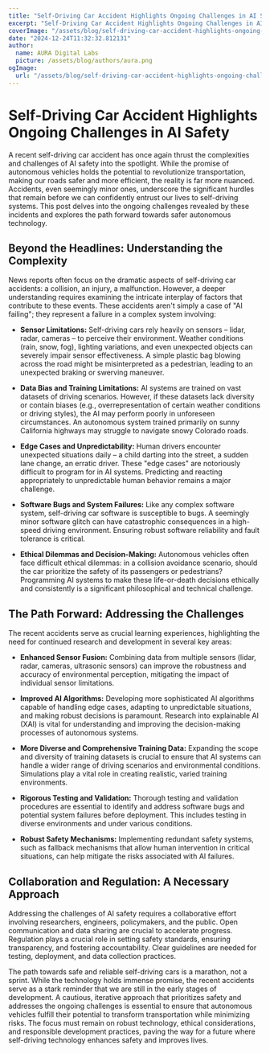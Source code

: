```yaml
---
title: "Self-Driving Car Accident Highlights Ongoing Challenges in AI Safety"
excerpt: "Self-Driving Car Accident Highlights Ongoing Challenges in AI Safety  A recent self-driving car accident has once again thrust the complexities and "
coverImage: "/assets/blog/self-driving-car-accident-highlights-ongoing-challenges-in-ai-safety.jpg"
date: "2024-12-24T11:32:32.812131"
author:
  name: AURA Digital Labs
  picture: /assets/blog/authors/aura.png
ogImage:
  url: "/assets/blog/self-driving-car-accident-highlights-ongoing-challenges-in-ai-safety.jpg"
---
```


# Self-Driving Car Accident Highlights Ongoing Challenges in AI Safety

A recent self-driving car accident has once again thrust the complexities and challenges of AI safety into the spotlight. While the promise of autonomous vehicles holds the potential to revolutionize transportation, making our roads safer and more efficient, the reality is far more nuanced.  Accidents, even seemingly minor ones, underscore the significant hurdles that remain before we can confidently entrust our lives to self-driving systems.  This post delves into the ongoing challenges revealed by these incidents and explores the path forward towards safer autonomous technology.


## Beyond the Headlines: Understanding the Complexity

News reports often focus on the dramatic aspects of self-driving car accidents: a collision, an injury, a malfunction. However, a deeper understanding requires examining the intricate interplay of factors that contribute to these events.  These accidents aren't simply a case of "AI failing"; they represent a failure in a complex system involving:

* **Sensor Limitations:**  Self-driving cars rely heavily on sensors – lidar, radar, cameras – to perceive their environment.  Weather conditions (rain, snow, fog), lighting variations, and even unexpected objects can severely impair sensor effectiveness. A simple plastic bag blowing across the road might be misinterpreted as a pedestrian, leading to an unexpected braking or swerving maneuver.

* **Data Bias and Training Limitations:**  AI systems are trained on vast datasets of driving scenarios. However, if these datasets lack diversity or contain biases (e.g., overrepresentation of certain weather conditions or driving styles), the AI may perform poorly in unforeseen circumstances.  An autonomous system trained primarily on sunny California highways may struggle to navigate snowy Colorado roads.

* **Edge Cases and Unpredictability:**  Human drivers encounter unexpected situations daily – a child darting into the street, a sudden lane change, an erratic driver.  These "edge cases" are notoriously difficult to program for in AI systems.  Predicting and reacting appropriately to unpredictable human behavior remains a major challenge.

* **Software Bugs and System Failures:**  Like any complex software system, self-driving car software is susceptible to bugs.  A seemingly minor software glitch can have catastrophic consequences in a high-speed driving environment.  Ensuring robust software reliability and fault tolerance is critical.

* **Ethical Dilemmas and Decision-Making:**  Autonomous vehicles often face difficult ethical dilemmas:  in a collision avoidance scenario, should the car prioritize the safety of its passengers or pedestrians?  Programming AI systems to make these life-or-death decisions ethically and consistently is a significant philosophical and technical challenge.


## The Path Forward: Addressing the Challenges

The recent accidents serve as crucial learning experiences, highlighting the need for continued research and development in several key areas:

* **Enhanced Sensor Fusion:**  Combining data from multiple sensors (lidar, radar, cameras, ultrasonic sensors) can improve the robustness and accuracy of environmental perception, mitigating the impact of individual sensor limitations.

* **Improved AI Algorithms:**  Developing more sophisticated AI algorithms capable of handling edge cases, adapting to unpredictable situations, and making robust decisions is paramount.  Research into explainable AI (XAI) is vital for understanding and improving the decision-making processes of autonomous systems.

* **More Diverse and Comprehensive Training Data:**  Expanding the scope and diversity of training datasets is crucial to ensure that AI systems can handle a wider range of driving scenarios and environmental conditions.  Simulations play a vital role in creating realistic, varied training environments.

* **Rigorous Testing and Validation:**  Thorough testing and validation procedures are essential to identify and address software bugs and potential system failures before deployment.  This includes testing in diverse environments and under various conditions.

* **Robust Safety Mechanisms:**  Implementing redundant safety systems, such as fallback mechanisms that allow human intervention in critical situations, can help mitigate the risks associated with AI failures.


## Collaboration and Regulation: A Necessary Approach

Addressing the challenges of AI safety requires a collaborative effort involving researchers, engineers, policymakers, and the public.  Open communication and data sharing are crucial to accelerate progress.  Regulation plays a crucial role in setting safety standards, ensuring transparency, and fostering accountability.  Clear guidelines are needed for testing, deployment, and data collection practices.

The path towards safe and reliable self-driving cars is a marathon, not a sprint. While the technology holds immense promise, the recent accidents serve as a stark reminder that we are still in the early stages of development.  A cautious, iterative approach that prioritizes safety and addresses the ongoing challenges is essential to ensure that autonomous vehicles fulfill their potential to transform transportation while minimizing risks.  The focus must remain on robust technology, ethical considerations, and responsible development practices, paving the way for a future where self-driving technology enhances safety and improves lives.
